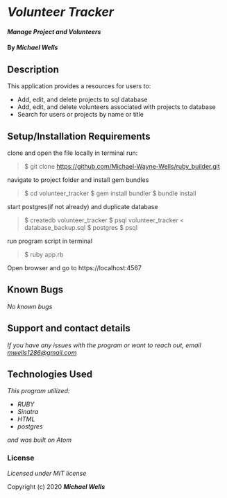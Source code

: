 
# _Volunteer Tracker_

#### _Manage Project and Volunteers_

#### By _**Michael Wells**_

## Description
This application provides a resources for users to:
* Add, edit, and delete projects to sql database
* Add, edit, and delete volunteers associated with projects to database
* Search for users or projects by name or title


## Setup/Installation Requirements


clone and open the file locally
in terminal run:

>$ git clone https://github.com/Michael-Wayne-Wells/ruby_builder.git

navigate to project folder and install gem bundles

>$ cd volunteer_tracker $ gem install bundler $ bundle install

start postgres(if not already) and duplicate database

>$ createdb volunteer_tracker
>$ psql volunteer_tracker < database_backup.sql
>$ postgres
>$ psql

run program script in terminal

>$ ruby app.rb

Open browser and go to https://localhost:4567

## Known Bugs

_No known bugs_

## Support and contact details

_If you have any issues with the program or want to reach out, email [mwells1286@gmail.com](href="mailto:mwells1286@gmail.com")_

## Technologies Used

_This program utilized:_
* _RUBY_
* _Sinatra_
* _HTML_
* _postgres_

_and was built on Atom_

### License

*Licensed under MIT license*

Copyright (c) 2020 **_Michael Wells_**

